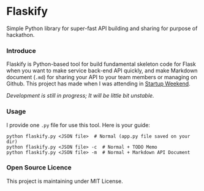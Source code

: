 # Flaskify

Simple Python library for super-fast API building and sharing for purpose of hackathon.

### Introduce

Flaskify is Python-based tool for build fundamental skeleton code for Flask when you want to make service back-end API quickly, and make Markdown document (`.md`) for sharing your API to your team members or managing on Github. This project has made when I was attending in [Startup Weekend](http://appcenter.kr/archives/category/startupweekend). 

_Development is still in progress; It will be little bit unstable._

### Usage

I provide one `.py` file for use this tool. Here is your guide:

```shell
python flaskify.py <JSON file>  # Normal (app.py file saved on your dir)
python flaskify.py <JSON file> -c  # Normal + TODO Memo
python flaskify.py <JSON file> -m  # Normal + Markdown API Document
```

### Open Source Licence

This project is maintaining under MIT License.